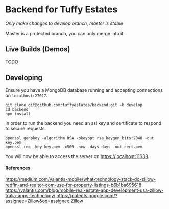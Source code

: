 # Backend for Tuffy Estates

*Only make changes to develop branch, master is stable*

Master is a protected branch, you can only merge into it.

## Live Builds (Demos)
TODO


## Developing
Ensure you have a MongoDB database running and accepting connections on `localhost:27017`.

```
git clone git@github.com:tuffyestates/backend.git -b develop
cd backend
npm install
```

In order to run the backend you need an ssl key and certificate to respond to secure requests.
```
openssl genpkey -algorithm RSA -pkeyopt rsa_keygen_bits:2048 -out key.pem
openssl req -key key.pem -x509 -new -days days -out cert.pem
```

You will now be able to access the server on [https://localhost:11638](https://localhost:11638).


#### References
https://medium.com/yalantis-mobile/what-technology-stack-do-zillow-redfin-and-realtor-com-use-for-property-listings-b6b1ba695618
https://yalantis.com/blog/mobile-real-estate-app-development-usa-zillow-trulia-apps-technology/
https://patents.google.com/?assignee=Zillow&oq=assignee:Zillow
